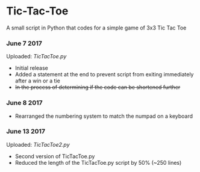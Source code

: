 # Tic-Tac-Toe
A small script in Python that codes for a simple game of 3x3 Tic Tac Toe

### June 7 2017
Uploaded: *TicTacToe.py*

* Initial release
* Added a statement at the end to prevent script from exiting immediately after a win or a tie
* ~~In the process of determining if the code can be shortened further~~

### June 8 2017

* Rearranged the numbering system to match the numpad on a keyboard

### June 13 2017
Uploaded: *TicTacToe2.py*

* Second version of TicTacToe.py
* Reduced the length of the TicTacToe.py script by 50% (~250 lines)
